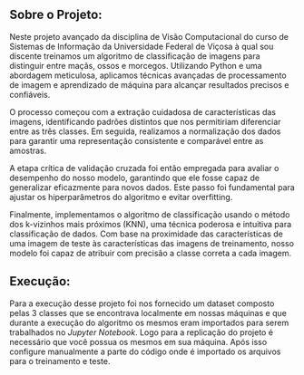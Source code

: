 ## Sobre o Projeto:
Neste projeto avançado da disciplina de Visão Computacional do curso de Sistemas de Informação da Universidade Federal de Viçosa à qual sou discente treinamos um algoritmo de classificação de imagens para distinguir entre maçãs, ossos e morcegos. Utilizando Python e uma abordagem meticulosa, aplicamos técnicas avançadas de processamento de imagem e aprendizado de máquina para alcançar resultados precisos e confiáveis.

O processo começou com a extração cuidadosa de características das imagens, identificando padrões distintos que nos permitiriam diferenciar entre as três classes. Em seguida, realizamos a normalização dos dados para garantir uma representação consistente e comparável entre as amostras.

A etapa crítica de validação cruzada foi então empregada para avaliar o desempenho do nosso modelo, garantindo que ele fosse capaz de generalizar eficazmente para novos dados. Este passo foi fundamental para ajustar os hiperparâmetros do algoritmo e evitar overfitting.

Finalmente, implementamos o algoritmo de classificação usando o método dos k-vizinhos mais próximos (KNN), uma técnica poderosa e intuitiva para classificação de dados. Com base na proximidade das características de uma imagem de teste às características das imagens de treinamento, nosso modelo foi capaz de atribuir com precisão a classe correta a cada imagem.

## Execução:
Para a execução desse projeto foi nos fornecido um dataset composto pelas 3 classes que se encontrava localmente em nossas máquinas e que durante a execução do algoritmo os mesmos eram importados para serem trabalhados no *Jupyter Notebook*. Logo para a replicação do projeto é necessário que você possua os mesmos em sua máquina. Após isso configure manualmente a parte do código onde é importado os arquivos para o treinamento e teste.
